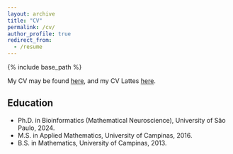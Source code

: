 ```yaml
---
layout: archive
title: "CV"
permalink: /cv/
author_profile: true
redirect_from:
  - /resume
---
```


{% include base_path %}

My CV may be found [here](/files/cv.pdf), and my CV Lattes [here](http://lattes.cnpq.br/9560123815894005). 

## Education

* Ph.D. in Bioinformatics (Mathematical Neuroscience), University of São Paulo, 2024.
* M.S. in Applied Mathematics, University of Campinas, 2016.
* B.S. in Mathematics, University of Campinas, 2013.
  
